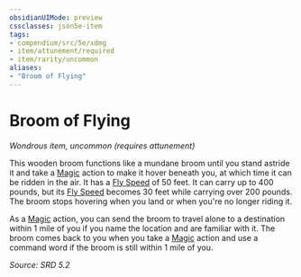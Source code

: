 ```yaml
---
obsidianUIMode: preview
cssclasses: json5e-item
tags:
- compendium/src/5e/xdmg
- item/attunement/required
- item/rarity/uncommon
aliases: 
- "Broom of Flying"
---
```

# Broom of Flying
*Wondrous item, uncommon (requires attunement)*  


This wooden broom functions like a mundane broom until you stand astride it and take a [Magic](rules/actions.md#Magic) action to make it hover beneath you, at which time it can be ridden in the air. It has a [Fly Speed](rules/variant-rules/fly-speed-xphb.md) of 50 feet. It can carry up to 400 pounds, but its [Fly Speed](rules/variant-rules/fly-speed-xphb.md) becomes 30 feet while carrying over 200 pounds. The broom stops hovering when you land or when you're no longer riding it.

As a [Magic](rules/actions.md#Magic) action, you can send the broom to travel alone to a destination within 1 mile of you if you name the location and are familiar with it. The broom comes back to you when you take a [Magic](rules/actions.md#Magic) action and use a command word if the broom is still within 1 mile of you.

*Source: SRD 5.2*